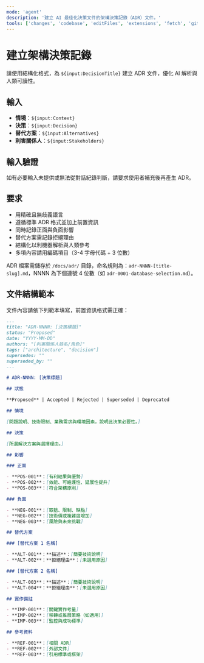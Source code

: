 ```yaml
---
mode: 'agent'
description: '建立 AI 最佳化決策文件的架構決策記錄（ADR）文件。'
tools: ['changes', 'codebase', 'editFiles', 'extensions', 'fetch', 'githubRepo', 'openSimpleBrowser', 'problems', 'runTasks', 'search', 'searchResults', 'terminalLastCommand', 'terminalSelection', 'testFailure', 'usages', 'vscodeAPI']
---
```

# 建立架構決策記錄

請使用結構化格式，為 `${input:DecisionTitle}` 建立 ADR 文件，優化 AI 解析與人類可讀性。

## 輸入

- **情境**：`${input:Context}`
- **決策**：`${input:Decision}`
- **替代方案**：`${input:Alternatives}`
- **利害關係人**：`${input:Stakeholders}`

## 輸入驗證
如有必要輸入未提供或無法從對話紀錄判斷，請要求使用者補充後再產生 ADR。

## 要求

- 用精確且無歧義語言
- 遵循標準 ADR 格式並加上前置資訊
- 同時記錄正面與負面影響
- 替代方案需記錄拒絕理由
- 結構化以利機器解析與人類參考
- 多項內容請用編碼項目（3-4 字母代碼 + 3 位數）

ADR 檔案需儲存於 `/docs/adr/` 目錄，命名規則為：`adr-NNNN-[title-slug].md`，NNNN 為下個連號 4 位數（如 `adr-0001-database-selection.md`）。

## 文件結構範本

文件內容請依下列範本填寫，前置資訊格式需正確：

```md
---
title: "ADR-NNNN: [決策標題]"
status: "Proposed"
date: "YYYY-MM-DD"
authors: "[利害關係人姓名/角色]"
tags: ["architecture", "decision"]
supersedes: ""
superseded_by: ""
---

# ADR-NNNN: [決策標題]

## 狀態

**Proposed** | Accepted | Rejected | Superseded | Deprecated

## 情境

[問題說明、技術限制、業務需求與環境因素，說明此決策必要性。]

## 決策

[所選解決方案與選擇理由。]

## 影響

### 正面

- **POS-001**：[有利結果與優勢]
- **POS-002**：[效能、可維護性、延展性提升]
- **POS-003**：[符合架構原則]

### 負面

- **NEG-001**：[取捨、限制、缺點]
- **NEG-002**：[技術債或複雜度增加]
- **NEG-003**：[風險與未來挑戰]

## 替代方案

### [替代方案 1 名稱]

- **ALT-001**：**描述**：[簡要技術說明]
- **ALT-002**：**拒絕理由**：[未選用原因]

### [替代方案 2 名稱]

- **ALT-003**：**描述**：[簡要技術說明]
- **ALT-004**：**拒絕理由**：[未選用原因]

## 實作備註

- **IMP-001**：[關鍵實作考量]
- **IMP-002**：[移轉或推展策略（如適用）]
- **IMP-003**：[監控與成功標準]

## 參考資料

- **REF-001**：[相關 ADR]
- **REF-002**：[外部文件]
- **REF-003**：[引用標準或框架]
```
